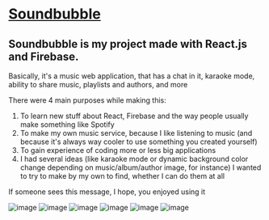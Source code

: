 # [Soundbubble](https://takeonfaith.github.io/soundbubble/)

## Soundbubble is my project made with React.js and Firebase.

Basically, it's a music web application, that has a chat in it, karaoke mode, ability to share music, playlists and authors, and more

There were 4 main purposes while making this:<br/>
1. To learn new stuff about React, Firebase and the way people usually make something like Spotify<br/>
2. To make my own music service, because I like listening to music (and because it's always way cooler to use something you created yourself)<br/>
3. To gain experience of coding more or less big applications<br/>
4. I had several ideas (like karaoke mode or dynamic background color change depending on music/album/author image, for instance) I wanted to try to make by my own to find, whether I can do them at all<br/>

If someone sees this message, I hope, you enjoyed using it

![image](https://user-images.githubusercontent.com/54980675/145181427-e0046cd2-2cf8-4255-978b-743b5b03f151.png)
![image](https://user-images.githubusercontent.com/54980675/145181726-53ab27c1-2059-4916-9df3-f37bcdb6e8a6.png)
![image](https://user-images.githubusercontent.com/54980675/145181844-915a34c6-14f2-4d4e-8be0-ac7f5872e535.png)
![image](https://user-images.githubusercontent.com/54980675/145181903-4e00165e-798f-4319-a1f0-9514ba5da4a3.png)
![image](https://user-images.githubusercontent.com/54980675/145182461-03e55cd3-5cef-4f3e-ae41-30fdc9ffe8b2.png)
![image](https://user-images.githubusercontent.com/54980675/134057309-64359586-3771-445e-8c16-821b069ad867.png)

